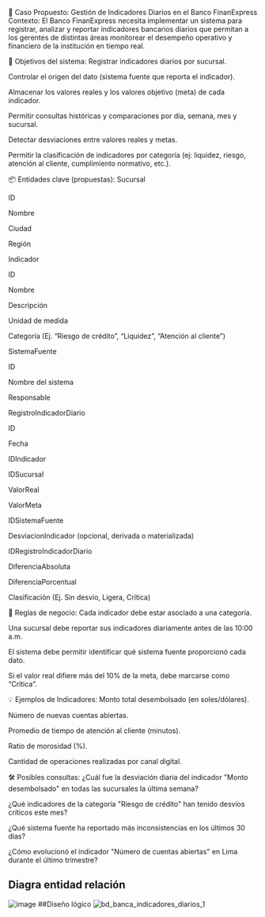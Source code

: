 🏦 Caso Propuesto: Gestión de Indicadores Diarios en el Banco FinanExpress
Contexto:
El Banco FinanExpress necesita implementar un sistema para registrar, analizar y reportar indicadores bancarios diarios que permitan a los gerentes de distintas áreas monitorear el desempeño operativo y financiero de la institución en tiempo real.

🎯 Objetivos del sistema:
Registrar indicadores diarios por sucursal.

Controlar el origen del dato (sistema fuente que reporta el indicador).

Almacenar los valores reales y los valores objetivo (meta) de cada indicador.

Permitir consultas históricas y comparaciones por día, semana, mes y sucursal.

Detectar desviaciones entre valores reales y metas.

Permitir la clasificación de indicadores por categoría (ej: liquidez, riesgo, atención al cliente, cumplimiento normativo, etc.).

📦 Entidades clave (propuestas):
Sucursal

ID

Nombre

Ciudad

Región

Indicador

ID

Nombre

Descripción

Unidad de medida

Categoría (Ej. “Riesgo de crédito”, “Liquidez”, “Atención al cliente”)

SistemaFuente

ID

Nombre del sistema

Responsable

RegistroIndicadorDiario

ID

Fecha

IDIndicador

IDSucursal

ValorReal

ValorMeta

IDSistemaFuente

DesviacionIndicador (opcional, derivada o materializada)

IDRegistroIndicadorDiario

DiferenciaAbsoluta

DiferenciaPorcentual

Clasificación (Ej. Sin desvío, Ligera, Crítica)

📘 Reglas de negocio:
Cada indicador debe estar asociado a una categoría.

Una sucursal debe reportar sus indicadores diariamente antes de las 10:00 a.m.

El sistema debe permitir identificar qué sistema fuente proporcionó cada dato.

Si el valor real difiere más del 10% de la meta, debe marcarse como “Crítica”.

💡 Ejemplos de Indicadores:
Monto total desembolsado (en soles/dólares).

Número de nuevas cuentas abiertas.

Promedio de tiempo de atención al cliente (minutos).

Ratio de morosidad (%).

Cantidad de operaciones realizadas por canal digital.

🛠️ Posibles consultas:
¿Cuál fue la desviación diaria del indicador "Monto desembolsado" en todas las sucursales la última semana?

¿Qué indicadores de la categoría "Riesgo de crédito" han tenido desvíos críticos este mes?

¿Qué sistema fuente ha reportado más inconsistencias en los últimos 30 días?

¿Cómo evolucionó el indicador "Número de cuentas abiertas" en Lima durante el último trimestre?


## Diagra entidad relación
![image](https://github.com/user-attachments/assets/0fe023d5-69ca-4631-a745-19e503f5bf46)
##Diseño lógico
![bd_banca_indicadores_diarios_1](https://github.com/user-attachments/assets/2d75ee8a-fdf5-456d-95bb-286df7c51268)

